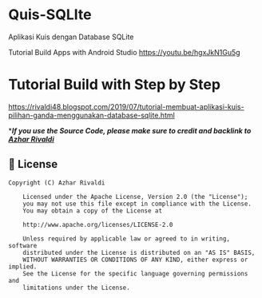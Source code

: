 # Quis-SQLIte
Aplikasi Kuis dengan Database SQLite

Tutorial Build Apps with Android Studio https://youtu.be/hgxJkN1Gu5g

# Tutorial Build with Step by Step
https://rivaldi48.blogspot.com/2019/07/tutorial-membuat-aplikasi-kuis-pilihan-ganda-menggunakan-database-sqlite.html

****If you use the Source Code, please make sure to credit and backlink to [Azhar Rivaldi](https://rivaldi48.blogspot.com/)***

## 📄 License

```
Copyright (C) Azhar Rivaldi

    Licensed under the Apache License, Version 2.0 (the "License");
    you may not use this file except in compliance with the License.
    You may obtain a copy of the License at

    http://www.apache.org/licenses/LICENSE-2.0

    Unless required by applicable law or agreed to in writing, software
    distributed under the License is distributed on an "AS IS" BASIS,
    WITHOUT WARRANTIES OR CONDITIONS OF ANY KIND, either express or implied.
    See the License for the specific language governing permissions and
    limitations under the License.

```
